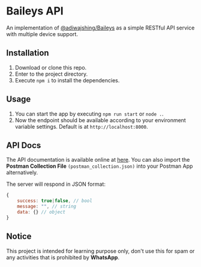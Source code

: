 # Baileys API

An implementation of [@adiwajshing/Baileys](https://github.com/adiwajshing/Baileys) as a simple RESTful API service with multiple device support.

## Installation

1. Download or clone this repo.
2. Enter to the project directory.
3. Execute `npm i` to install the dependencies.

## Usage

1. You can start the app by executing `npm run start` or `node .`.
2. Now the endpoint should be available according to your environment variable settings. Default is at `http://localhost:8000`.

## API Docs

The API documentation is available online at [here](https://documenter.getpostman.com/view/18988925/UVRHiNne). You can also import the **Postman Collection File** `(postman_collection.json)` into your Postman App alternatively.

The server will respond in JSON format:

```javascript
{
    success: true|false, // bool
    message: "", // string
    data: {} // object
}
```

## Notice

This project is intended for learning purpose only, don't use this for spam or any activities that is prohibited by **WhatsApp**.
